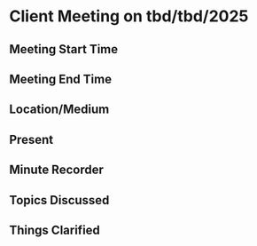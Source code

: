 <h1>Client Meeting on tbd/tbd/2025</h1>

<h2>Meeting Start Time</h2>
<h2>Meeting End Time</h2>
<h2>Location/Medium</h2>
<h2>Present</h2>
<h2>Minute Recorder</h2>
<h2>Topics Discussed</h2>
<h2>Things Clarified</h2>
